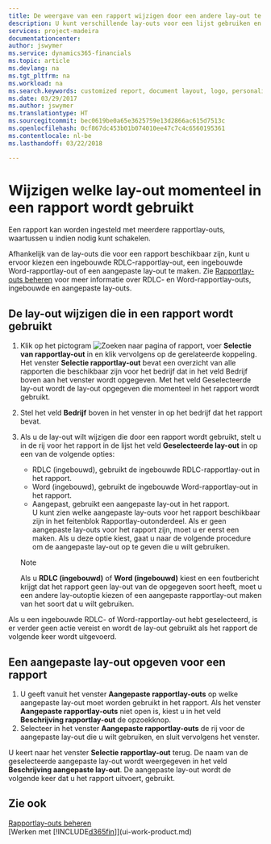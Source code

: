 ```yaml
---
title: De weergave van een rapport wijzigen door een andere lay-out te kiezen | Microsoft Docs
description: U kunt verschillende lay-outs voor een lijst gebruiken en schakelen tussen lay-outs om te bepalen hoe een rapport eruitziet.
services: project-madeira
documentationcenter: 
author: jswymer
ms.service: dynamics365-financials
ms.topic: article
ms.devlang: na
ms.tgt_pltfrm: na
ms.workload: na
ms.search.keywords: customized report, document layout, logo, personalize
ms.date: 03/29/2017
ms.author: jswymer
ms.translationtype: HT
ms.sourcegitcommit: bec0619be0a65e3625759e13d2866ac615d7513c
ms.openlocfilehash: 0cf867dc453b01b074010ee47c7c4c6560195361
ms.contentlocale: nl-be
ms.lasthandoff: 03/22/2018

---
```

# <a name="change-which-layout-is-currently-used-on-a-report"></a>Wijzigen welke lay-out momenteel in een rapport wordt gebruikt
Een rapport kan worden ingesteld met meerdere rapportlay-outs, waartussen u indien nodig kunt schakelen.

Afhankelijk van de lay-outs die voor een rapport beschikbaar zijn, kunt u ervoor kiezen een ingebouwde RDLC-rapportlay-out, een ingebouwde Word-rapportlay-out of een aangepaste lay-out te maken. Zie [Rapportlay-outs beheren](ui-manage-report-layouts.md) voor meer informatie over RDLC- en Word-rapportlay-outs, ingebouwde en aangepaste lay-outs.

## <a name="to-change-the-layout-that-is-used-on-a-report"></a>De lay-out wijzigen die in een rapport wordt gebruikt
1. Klik op het pictogram ![Zoeken naar pagina of rapport](media/ui-search/search_small.png "pictogram Zoeken naar pagina of rapport"), voer **Selectie van rapportlay-out** in en klik vervolgens op de gerelateerde koppeling.  
   Het venster **Selectie rapportlay-out** bevat een overzicht van alle rapporten die beschikbaar zijn voor het bedrijf dat in het veld Bedrijf boven aan het venster wordt opgegeven. Met het veld Geselecteerde lay-out wordt de lay-out opgegeven die momenteel in het rapport wordt gebruikt.
2. Stel het veld **Bedrijf** boven in het venster in op het bedrijf dat het rapport bevat.
3. Als u de lay-out wilt wijzigen die door een rapport wordt gebruikt, stelt u in de rij voor het rapport in de lijst het veld **Geselecteerde lay-out** in op een van de volgende opties:
   * RDLC (ingebouwd), gebruikt de ingebouwde RDLC-rapportlay-out in het rapport.
   * Word (ingebouwd), gebruikt de ingebouwde Word-rapportlay-out in het rapport.
   * Aangepast, gebruikt een aangepaste lay-out in het rapport.  
     U kunt zien welke aangepaste lay-outs voor het rapport beschikbaar zijn in het feitenblok Rapportlay-outonderdeel. Als er geen aangepaste lay-outs voor het rapport zijn, moet u er eerst een maken. Als u deze optie kiest, gaat u naar de volgende procedure om de aangepaste lay-out op te geven die u wilt gebruiken.

    > [!NOTE]  
    >   Als u **RDLC (ingebouwd)** of **Word (ingebouwd)** kiest en een foutbericht krijgt dat het rapport geen lay-out van de opgegeven soort heeft, moet u een andere lay-outoptie kiezen of een aangepaste rapportlay-out maken van het soort dat u wilt gebruiken.

Als u een ingebouwde RDLC- of Word-rapportlay-out hebt geselecteerd, is er verder geen actie vereist en wordt de lay-out gebruikt als het rapport de volgende keer wordt uitgevoerd.

## <a name="to-specify-a-custom-layout-on-a-report"></a>Een aangepaste lay-out opgeven voor een rapport
1. U geeft vanuit het venster **Aangepaste rapportlay-outs** op welke aangepaste lay-out moet worden gebruikt in het rapport. Als het venster **Aangepaste rapportlay-outs** niet open is, kiest u in het veld **Beschrijving rapportlay-out** de opzoekknop.
2. Selecteer in het venster **Aangepaste rapportlay-outs** de rij voor de aangepaste lay-out die u wilt gebruiken, en sluit vervolgens het venster.

U keert naar het venster **Selectie rapportlay-out** terug. De naam van de geselecteerde aangepaste lay-out wordt weergegeven in het veld **Beschrijving aangepaste lay-out**. De aangepaste lay-out wordt de volgende keer dat u het rapport uitvoert, gebruikt.

## <a name="see-also"></a>Zie ook
[Rapportlay-outs beheren](ui-manage-report-layouts.md)  
[Werken met [!INCLUDE[d365fin](includes/d365fin_md.md)]](ui-work-product.md)


